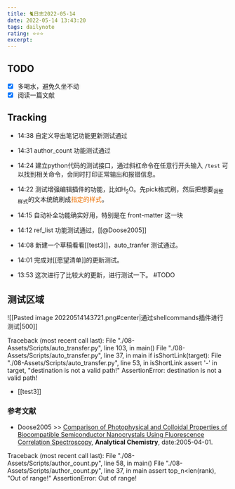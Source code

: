 ```yaml
---
title: 🐈日志2022-05-14
date: 2022-05-14 13:43:20
tags: dailynote
rating: ⭐️⭐️⭐️
excerpt: 
---
```

## TODO
- [x] 多喝水，避免久坐不动
- [x] 阅读一篇文献

## Tracking

- 14:38 自定义导出笔记功能更新测试通过

- 14:31 author_count 功能测试通过

- 14:24 建立python代码的测试接口，通过斜杠命令在任意行开头输入 `/test` 可以找到相关命令，会同时打印正常输出和报错信息。

- 14:22 测试增强编辑插件的功能，比如H<sub>2</sub>O。先pick格式刷，然后把想要<sub>调整样式</sub>的文本统统刷成<font color=#ED7001>指定的样式</font>。

- 14:15 自动补全功能确实好用，特别是在 front-matter 这一块

- 14:12 ref_list 功能测试通过，[[@Doose2005]]

- 14:08 新建一个草稿看看[[test3]]，auto_tranfer 测试通过。

- 14:01 完成对[[愿望清单]]的更新测试。

- 13:53 这次进行了比较大的更新，进行测试一下。 #TODO


## 测试区域

![[Pasted image 20220514143721.png#center|通过shellcommands插件进行测试|500]]

Traceback (most recent call last):
  File "./08-Assets/Scripts/auto_transfer.py", line 103, in <module>
    main()
  File "./08-Assets/Scripts/auto_transfer.py", line 37, in main
    if isShortLink(target):
  File "./08-Assets/Scripts/auto_transfer.py", line 53, in isShortLink
    assert '-' in target, "destination is not a valid path!"
AssertionError: destination is not a valid path!

- [[test3]]

### 参考文献

- Doose2005 >> [Comparison of Photophysical and Colloidal Properties of Biocompatible Semiconductor Nanocrystals Using Fluorescence Correlation Spectroscopy](https://doi.org/10.1021/ac050035n), **Analytical Chemistry**, date:2005-04-01.

Traceback (most recent call last):
  File "./08-Assets/Scripts/author_count.py", line 58, in <module>
    main()
  File "./08-Assets/Scripts/author_count.py", line 37, in main
    assert top_n<len(rank), "Out of range!"
AssertionError: Out of range!

